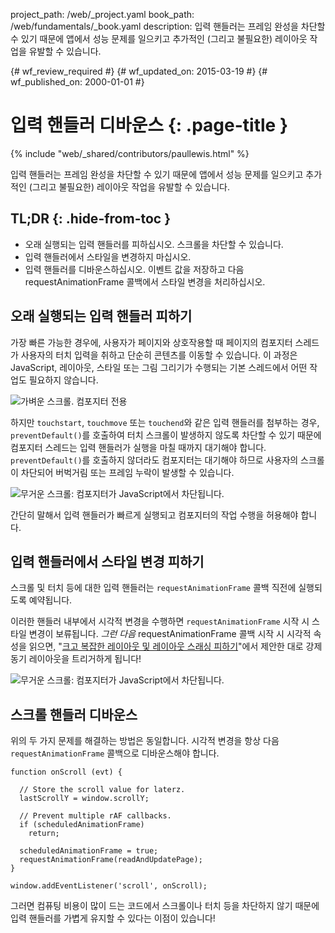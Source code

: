 project_path: /web/_project.yaml
book_path: /web/fundamentals/_book.yaml
description: 입력 핸들러는 프레임 완성을 차단할 수 있기 때문에 앱에서 성능 문제를 일으키고 추가적인 (그리고 불필요한) 레이아웃 작업을 유발할 수 있습니다.

{# wf_review_required #}
{# wf_updated_on: 2015-03-19 #}
{# wf_published_on: 2000-01-01 #}

# 입력 핸들러 디바운스 {: .page-title }

{% include "web/_shared/contributors/paullewis.html" %}


입력 핸들러는 프레임 완성을 차단할 수 있기 때문에 앱에서 성능 문제를 일으키고 추가적인 (그리고 불필요한) 레이아웃 작업을 유발할 수 있습니다.

## TL;DR {: .hide-from-toc }
- 오래 실행되는 입력 핸들러를 피하십시오. 스크롤을 차단할 수 있습니다.
- 입력 핸들러에서 스타일을 변경하지 마십시오.
- 입력 핸들러를 디바운스하십시오. 이벤트 값을 저장하고 다음 requestAnimationFrame 콜백에서 스타일 변경을 처리하십시오.


## 오래 실행되는 입력 핸들러 피하기

가장 빠른 가능한 경우에, 사용자가 페이지와 상호작용할 때 페이지의 컴포지터 스레드가 사용자의 터치 입력을 취하고 단순히 콘텐츠를 이동할 수 있습니다. 이 과정은 JavaScript, 레이아웃, 스타일 또는 그림 그리기가 수행되는 기본 스레드에서 어떤 작업도 필요하지 않습니다.

<img src="images/debounce-your-input-handlers/compositor-scroll.jpg" class="center" alt="가벼운 스크롤. 컴포지터 전용">

하지만 `touchstart`, `touchmove` 또는 `touchend`와 같은 입력 핸들러를 첨부하는 경우, `preventDefault()`를 호출하여 터치 스크롤이 발생하지 않도록 차단할 수 있기 때문에 컴포지터 스레드는 입력 핸들러가 실행을 마칠 때까지 대기해야 합니다. `preventDefault()`를 호출하지 않더라도 컴포지터는 대기해야 하므로 사용자의 스크롤이 차단되어 버벅거림 또는 프레임 누락이 발생할 수 있습니다.

<img src="images/debounce-your-input-handlers/ontouchmove.jpg" class="center" alt="무거운 스크롤: 컴포지터가 JavaScript에서 차단됩니다.">

간단히 말해서 입력 핸들러가 빠르게 실행되고 컴포지터의 작업 수행을 허용해야 합니다.

## 입력 핸들러에서 스타일 변경 피하기

스크롤 및 터치 등에 대한 입력 핸들러는 `requestAnimationFrame` 콜백 직전에 실행되도록 예약됩니다.

이러한 핸들러 내부에서 시각적 변경을 수행하면 `requestAnimationFrame` 시작 시 스타일 변경이 보류됩니다. _그런 다음_ requestAnimationFrame 콜백 시작 시 시각적 속성을 읽으면, "[크고 복잡한 레이아웃 및 레이아웃 스래싱 피하기](avoid-large-complex-layouts-and-layout-thrashing)"에서 제안한 대로 강제 동기 레이아웃을 트리거하게 됩니다!

<img src="images/debounce-your-input-handlers/frame-with-input.jpg" class="center" alt="무거운 스크롤: 컴포지터가 JavaScript에서 차단됩니다.">

## 스크롤 핸들러 디바운스

위의 두 가지 문제를 해결하는 방법은 동일합니다. 시각적 변경을 항상 다음 `requestAnimationFrame` 콜백으로 디바운스해야 합니다.


    function onScroll (evt) {
    
      // Store the scroll value for laterz.
      lastScrollY = window.scrollY;
    
      // Prevent multiple rAF callbacks.
      if (scheduledAnimationFrame)
        return;
    
      scheduledAnimationFrame = true;
      requestAnimationFrame(readAndUpdatePage);
    }
    
    window.addEventListener('scroll', onScroll);
    

그러면 컴퓨팅 비용이 많이 드는 코드에서 스크롤이나 터치 등을 차단하지 않기 때문에 입력 핸들러를 가볍게 유지할 수 있다는 이점이 있습니다!


